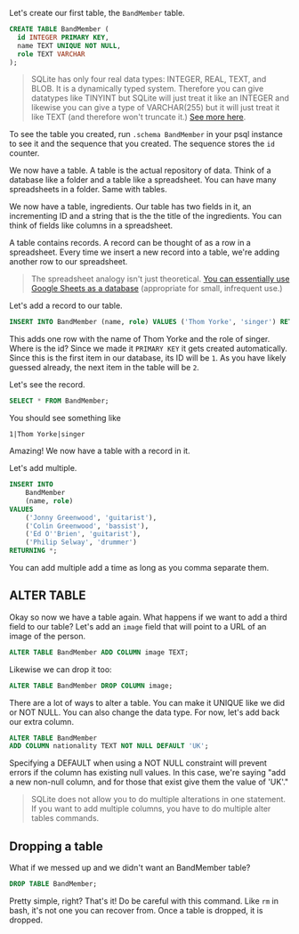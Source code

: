 Let's create our first table, the `BandMember` table.

```sql
CREATE TABLE BandMember (
  id INTEGER PRIMARY KEY,
  name TEXT UNIQUE NOT NULL,
  role TEXT VARCHAR
);
```

> SQLite has only four real data types: INTEGER, REAL, TEXT, and BLOB. It is a dynamically typed system. Therefore you can give datatypes like TINYINT but SQLite will just treat it like an INTEGER and likewise you can give a type of VARCHAR(255) but it will just treat it like TEXT (and therefore won't truncate it.) [See more here][types].

To see the table you created, run `.schema BandMember` in your psql instance to see it and the sequence that you created. The sequence stores the `id` counter.

We now have a table. A table is the actual repository of data. Think of a database like a folder and a table like a spreadsheet. You can have many spreadsheets in a folder. Same with tables.

We now have a table, ingredients. Our table has two fields in it, an incrementing ID and a string that is the the title of the ingredients. You can think of fields like columns in a spreadsheet.

A table contains records. A record can be thought of as a row in a spreadsheet. Every time we insert a new record into a table, we're adding another row to our spreadsheet.

> The spreadsheet analogy isn't just theoretical. [You can essentially use Google Sheets as a database][sheets] (appropriate for small, infrequent use.)

Let's add a record to our table.

```sql
INSERT INTO BandMember (name, role) VALUES ('Thom Yorke', 'singer') RETURNING *;
```

This adds one row with the name of Thom Yorke and the role of singer. Where is the id? Since we made it `PRIMARY KEY` it gets created automatically. Since this is the first item in our database, its ID will be `1`. As you have likely guessed already, the next item in the table will be `2`.

Let's see the record.

```sql
SELECT * FROM BandMember;
```

You should see something like

```plaintext
1|Thom Yorke|singer
```

Amazing! We now have a table with a record in it.

Let's add multiple.

```sql
INSERT INTO
    BandMember
    (name, role)
VALUES
    ('Jonny Greenwood', 'guitarist'),
    ('Colin Greenwood', 'bassist'),
    ('Ed O''Brien', 'guitarist'),
    ('Philip Selway', 'drummer')
RETURNING *;
```

You can add multiple add a time as long as you comma separate them.

## ALTER TABLE

Okay so now we have a table again. What happens if we want to add a third field to our table? Let's add an `image` field that will point to a URL of an image of the person.

```sql
ALTER TABLE BandMember ADD COLUMN image TEXT;
```

Likewise we can drop it too:

```sql
ALTER TABLE BandMember DROP COLUMN image;
```

There are a lot of ways to alter a table. You can make it UNIQUE like we did or NOT NULL. You can also change the data type. For now, let's add back our extra column.

```sql
ALTER TABLE BandMember
ADD COLUMN nationality TEXT NOT NULL DEFAULT 'UK';
```

Specifying a DEFAULT when using a NOT NULL constraint will prevent errors if the column has existing null values. In this case, we're saying "add a new non-null column, and for those that exist give them the value of 'UK'."

> SQLite does not allow you to do multiple alterations in one statement. If you want to add multiple columns, you have to do multiple alter tables commands.

## Dropping a table

What if we messed up and we didn't want an BandMember table?

```sql
DROP TABLE BandMember;
```

Pretty simple, right? That's it! Do be careful with this command. Like `rm` in bash, it's not one you can recover from. Once a table is dropped, it is dropped.

[sheets]: https://www.npmjs.com/package/google-spreadsheet
[types]: https://www.sqlite.org/datatype3.html
